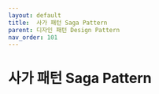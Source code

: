 ```yaml
---
layout: default
title:  사가 패턴 Saga Pattern
parent: 디자인 패턴 Design Pattern
nav_order: 101
---
```


# 사가 패턴 Saga Pattern